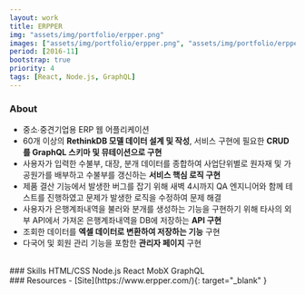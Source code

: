 ```yaml
---
layout: work
title: ERPPER
img: "assets/img/portfolio/erpper.png"
images: ["assets/img/portfolio/erpper.png", "assets/img/portfolio/erpper2.png", "assets/img/portfolio/erpper3.png", "assets/img/portfolio/erpper4.png", "assets/img/portfolio/erpper5.png"]
period: [2016-11]
bootstrap: true
priority: 4
tags: [React, Node.js, GraphQL]
---
```


### About
* 중소∙중견기업용 ERP 웹 어플리케이션
* 60개 이상의 **RethinkDB 모델 데이터 설계 및 작성**, 서비스 구현에 필요한 **CRUD를 GraphQL 스키마 및 뮤테이션으로 구현**
* 사용자가 입력한 수불부, 대장, 분개 데이터를 종합하여 사업단위별로 원자재 및 가공원가를 배부하고 수불부를 갱신하는 **서비스 핵심 로직 구현**
* 제품 결산 기능에서 발생한 버그를 잡기 위해 새벽 4시까지 QA 엔지니어와 함께 테스트를 진행하였고 문제가 발생한 로직을 수정하여 문제 해결
* 사용자가 은행계좌내역을 불러와 분개를 생성하는 기능을 구현하기 위해 타사의 외부 API에서 가져온 은행계좌내역을 DB에 저장하는 **API 구현**
* 조회한 데이터를 **엑셀 데이터로 변환하여 저장하는 기능** 구현
* 다국어 및 회원 관리 기능을 포함한 **관리자 페이지** 구현

<br>
### Skills
<span class="badge badge-dark">HTML/CSS</span>
<span class="badge badge-dark">Node.js</span>
<span class="badge badge-dark">React</span>
<span class="badge badge-dark">MobX</span>
<span class="badge badge-dark">GraphQL</span>

<br>
### Resources
- [Site](https://www.erpper.com/){: target="_blank" }
